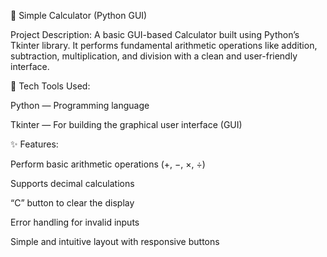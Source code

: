 🧮 Simple Calculator (Python GUI)

Project Description:
A basic GUI-based Calculator built using Python’s Tkinter library. It performs fundamental arithmetic operations like addition, subtraction, multiplication, and division with a clean and user-friendly interface.

🧰 Tech Tools Used:

Python — Programming language

Tkinter — For building the graphical user interface (GUI)

✨ Features:

Perform basic arithmetic operations (+, −, ×, ÷)

Supports decimal calculations

“C” button to clear the display

Error handling for invalid inputs

Simple and intuitive layout with responsive buttons

